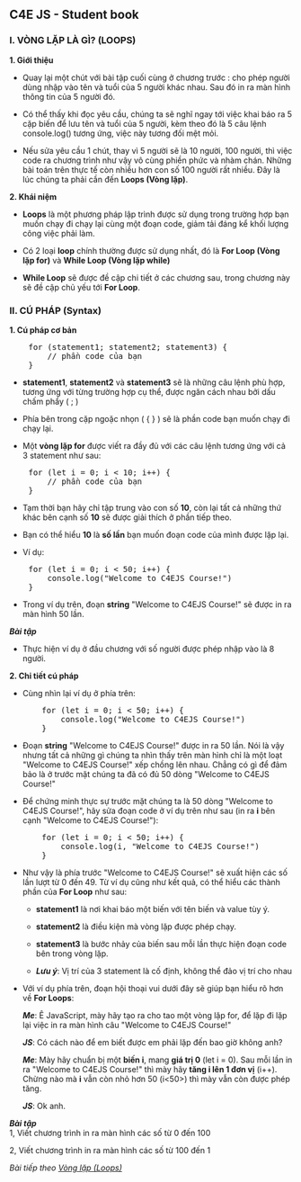 ## C4E JS - Student book

### I. VÒNG LẶP LÀ GÌ? (LOOPS)
**1. Giới thiệu**

-   Quay lại một chút với bài tập cuối cùng ở chương trước : cho phép người dùng nhập vào tên và tuổi của 5 người khác nhau. Sau đó in ra màn hình thông tin của 5 người đó. 

-   Có thể thấy khi đọc yêu cầu, chúng ta sẽ nghĩ ngay tới việc khai báo ra 5 cặp biến để lưu tên và tuổi của 5 người, kèm theo đó là 5 câu lệnh console.log() tương ứng, việc này tương đối mệt mỏi.

-   Nếu sửa yêu cầu 1 chút, thay vì 5 người sẽ là 10 người, 100 người, thì việc code ra chương trình như vậy vô cùng phiền phức và nhàm chán. Những bài toán trên thực tế còn nhiều hơn con số 100 người rất nhiều. Đây là lúc chúng ta phải cần đến **Loops (Vòng lặp)**.

**2. Khái niệm**

-   **Loops** là một phương pháp lập trình được sử dụng trong trường hợp bạn muốn chạy đi chạy lại cùng một đoạn code, giảm tải đáng kể khối lượng công việc phải làm.

-   Có 2 loại **loop** chính thường được sử dụng nhất, đó là **For Loop (Vòng lặp for)** và **While Loop (Vòng lặp while)**

-   **While Loop** sẽ được đề cập chi tiết ở các chương sau, trong chương này sẽ đề cập chủ yếu tới **For Loop**.

### II. CÚ PHÁP (Syntax)

**1. Cú pháp cơ bản**  

<pre>
    for (statement1; statement2; statement3) {
        // phần code của bạn 
    }
</pre>

-   **statement1**, **statement2** và **statement3** sẽ là những câu lệnh phù hợp, tương ứng với từng trường hợp cụ thể, được ngăn cách nhau bởi dấu chấm phẩy ( ; )

-   Phía bên trong cặp ngoặc nhọn ( { } ) sẽ là phần code bạn muốn chạy đi chạy lại.

-   Một **vòng lặp for** được viết ra đầy đủ với các câu lệnh tương ứng với cả 3 statement như sau:

<pre>
    for (let i = 0; i < 10; i++) {
        // phần code của bạn
    }
</pre>

-   Tạm thời bạn hãy chỉ tập trung vào con số **10**, còn lại tất cả những thứ khác bên cạnh số **10** sẽ được giải thích ở phần tiếp theo.

-   Bạn có thể hiểu **10** là **số lần** bạn muốn đoạn code của mình được lặp lại.

-   Ví dụ:

<pre>
    for (let i = 0; i < 50; i++) {
        console.log("Welcome to C4EJS Course!")
    }
</pre>  
-   Trong ví dụ trên, đoạn **string** "Welcome to C4EJS Course!" sẽ được in ra màn hình 50 lần.

***Bài tập***  
-   Thực hiện ví dụ ở đầu chương với số người được phép nhập vào là 8 người.

**2. Chi tiết cú pháp**  
-   Cùng nhìn lại ví dụ ở phía trên:  
    <pre>
        for (let i = 0; i < 50; i++) {
            console.log("Welcome to C4EJS Course!")
        }
    </pre>

-   Đoạn **string** "Welcome to C4EJS Course!" được in ra 50 lần. Nói là vậy nhưng tất cả những gì chúng ta nhìn thấy trên màn hình chỉ là một loạt "Welcome to C4EJS Course!" xếp chồng lên nhau. Chẳng có gì để đảm bảo là ở trước mặt chúng ta đã có đủ 50 dòng "Welcome to C4EJS Course!"

-   Để chứng minh thực sự trước mặt chúng ta là 50 dòng "Welcome to C4EJS Course!", hãy sửa đoạn code ở ví dụ trên như sau (in ra **i** bên cạnh "Welcome to C4EJS Course!"):  

    <pre>
        for (let i = 0; i < 50; i++) {
            console.log(i, "Welcome to C4EJS Course!")
        }
    </pre>

-   Như vậy là phía trước "Welcome to C4EJS Course!" sẽ xuất hiện các số lần lượt từ 0 đến 49. Từ ví dụ cũng như kết quả, có thể hiểu các thành phần của **For Loop** như sau:  
    -   **statement1** là nơi khai báo một biến với tên biến và value tùy ý.

    -   **statement2** là điều kiện mà vòng lặp được phép chạy.

    -   **statement3** là bước nhảy của biến sau mỗi lần thực hiện đoạn code bên trong vòng lặp.

    -   ***Lưu ý***: Vị trí của 3 statement là cố định, không thể đảo vị trí cho nhau

-   Với ví dụ phía trên, đoạn hội thoại vui dưới đây sẽ giúp bạn hiểu rõ hơn về **For Loops**:

    ***Me***: Ê JavaScript, mày hãy tạo ra cho tao một vòng lặp   for, để lặp đi lặp lại việc in ra màn hình câu "Welcome to C4EJS Course!"

    ***JS***: Có cách nào để em biết được em phải lặp đến bao giờ không anh?

    ***Me***: Mày hãy chuẩn bị một **biến i**, mang **giá trị 0** (let i = 0). Sau mỗi lần in ra "Welcome to C4EJS Course!" thì mày hãy **tăng i lên 1 đơn vị** (i++). Chừng nào mà **i** vẫn còn nhỏ hơn 50 (i<50>) thì mày vẫn còn được phép tăng.

    ***JS***: Ok anh.  

<i>**Bài tập**</i>  
1, Viết chương trình in ra màn hình các số từ 0 đến 100  

2, Viết chương trình in ra màn hình các số từ 100 đến 1

*Bài tiếp theo [Vòng lặp (Loops)](../loops/loops.md)*